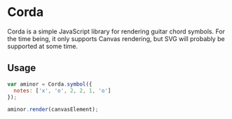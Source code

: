 # Corda

Corda is a simple JavaScript library for rendering guitar chord symbols.
For the time being, it only supports Canvas rendering, but SVG will probably
be supported at some time.

## Usage

```javascript
var aminor = Corda.symbol({
  notes: ['x', 'o', 2, 2, 1, 'o']
});

aminor.render(canvasElement);
```
